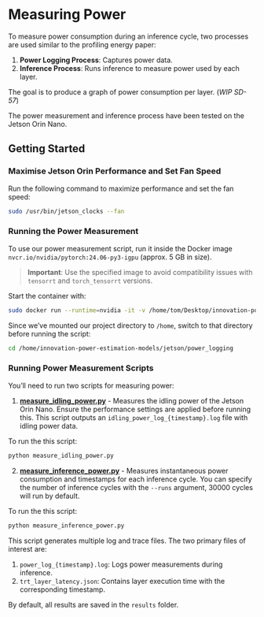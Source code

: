 # Measuring Power

To measure power consumption during an inference cycle, two processes are used similar to the profiling energy paper:
1. **Power Logging Process**: Captures power data.
2. **Inference Process**: Runs inference to measure power used by each layer.

The goal is to produce a graph of power consumption per layer. (*WIP SD-57*)

The power measurement and inference process have been tested on the Jetson Orin Nano.

## Getting Started

### Maximise Jetson Orin Performance and Set Fan Speed

Run the following command to maximize performance and set the fan speed:

```bash
sudo /usr/bin/jetson_clocks --fan
```

### Running the Power Measurement

To use our power measurement script, run it inside the Docker image `nvcr.io/nvidia/pytorch:24.06-py3-igpu` (approx. 5 GB in size).
> **Important**: Use the specified image to avoid compatibility issues with `tensorrt` and `torch_tensorrt` versions.

Start the container with:

```bash
sudo docker run --runtime=nvidia -it -v /home/tom/Desktop/innovation-power-estimation-models:/home/innovation-power-estimation-models nvcr.io/nvidia/pytorch:24.06-py3-igpu
```

Since we’ve mounted our project directory to `/home`, switch to that directory before running the script:

```bash
cd /home/innovation-power-estimation-models/jetson/power_logging
```

### Running Power Measurement Scripts

You’ll need to run two scripts for measuring power:

1. **[measure_idling_power.py](measure_idling_power.py)** - Measures the idling power of the Jetson Orin Nano. Ensure the performance settings are applied before running this. This script outputs an `idling_power_log_{timestamp}.log` file with idling power data.

To run the this script:
```bash
python measure_idling_power.py
```

2. **[measure_inference_power.py](measure_inference_power.py)** - Measures instantaneous power consumption and timestamps for each inference cycle. You can specify the number of inference cycles with the `--runs` argument, 30000 cycles will run by default.


To run the this script:
```bash
python measure_inference_power.py
```

This script generates multiple log and trace files. The two primary files of interest are:
1. `power_log_{timestamp}.log`: Logs power measurements during inference.
2. `trt_layer_latency.json`: Contains layer execution time with the corresponding timestamp.

By default, all results are saved in the `results` folder.
